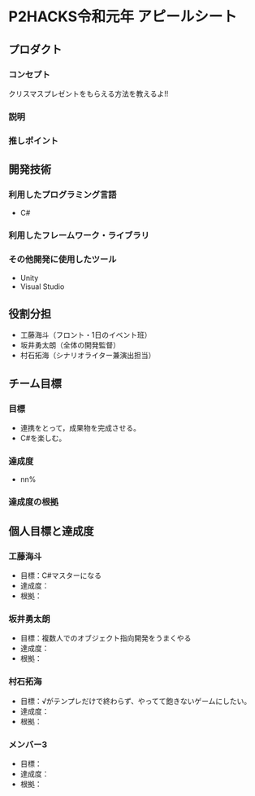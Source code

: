 # P2HACKS令和元年 アピールシート

## プロダクト

### コンセプト
クリスマスプレゼントをもらえる方法を教えるよ!!

### 説明


### 推しポイント


## 開発技術

### 利用したプログラミング言語
- C#

### 利用したフレームワーク・ライブラリ


### その他開発に使用したツール
- Unity
- Visual Studio

## 役割分担
- 工藤海斗（フロント・1日のイベント班）
- 坂井勇太朗（全体の開発監督）
- 村石拓海（シナリオライター兼演出担当）


## チーム目標

### 目標
- 連携をとって，成果物を完成させる。
- C#を楽しむ。

### 達成度
- nn%

### 達成度の根拠


## 個人目標と達成度

### 工藤海斗
- 目標：C#マスターになる
- 達成度：
- 根拠：

### 坂井勇太朗
- 目標：複数人でのオブジェクト指向開発をうまくやる
- 達成度：
- 根拠：

### 村石拓海
- 目標：√がテンプレだけで終わらず、やってて飽きないゲームにしたい。
- 達成度：
- 根拠：

### メンバー3
- 目標：
- 達成度：
- 根拠：
